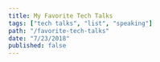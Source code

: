```yaml
---
title: My Favorite Tech Talks
tags: ["tech talks", "list", "speaking"]
path: "/favorite-tech-talks"
date: "7/23/2018"
published: false
---
```


